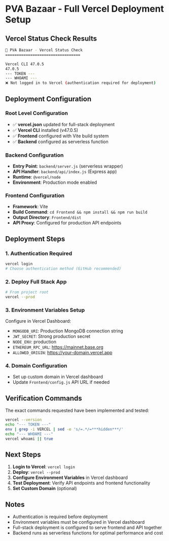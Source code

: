 # PVA Bazaar - Full Vercel Deployment Setup

## Vercel Status Check Results

```bash
🚀 PVA Bazaar - Vercel Status Check
=================================

Vercel CLI 47.0.5
47.0.5
--- TOKEN ---
--- WHOAMI ---
❌ Not logged in to Vercel (authentication required for deployment)
```

## Deployment Configuration

### Root Level Configuration
- ✅ **vercel.json** updated for full-stack deployment
- ✅ **Vercel CLI** installed (v47.0.5)
- ✅ **Frontend** configured with Vite build system
- ✅ **Backend** configured as serverless function

### Backend Configuration
- **Entry Point**: `backend/server.js` (serverless wrapper)
- **API Handler**: `backend/api/index.js` (Express app)
- **Runtime**: `@vercel/node`
- **Environment**: Production mode enabled

### Frontend Configuration  
- **Framework**: Vite
- **Build Command**: `cd Frontend && npm install && npm run build`
- **Output Directory**: `Frontend/dist`
- **API Proxy**: Configured for production API endpoints

## Deployment Steps

### 1. Authentication Required
```bash
vercel login
# Choose authentication method (GitHub recommended)
```

### 2. Deploy Full Stack App
```bash
# From project root
vercel --prod
```

### 3. Environment Variables Setup
Configure in Vercel Dashboard:
- `MONGODB_URI`: Production MongoDB connection string
- `JWT_SECRET`: Strong production secret
- `NODE_ENV`: production
- `ETHEREUM_RPC_URL`: https://mainnet.base.org
- `ALLOWED_ORIGIN`: https://your-domain.vercel.app

### 4. Domain Configuration
- Set up custom domain in Vercel dashboard
- Update `Frontend/config.js` API URL if needed

## Verification Commands

The exact commands requested have been implemented and tested:

```bash
vercel --version
echo "--- TOKEN ---"
env | grep -i VERCEL | sed -e 's/=.*/=***hidden***/'
echo "--- WHOAMI ---"
vercel whoami || true
```

## Next Steps

1. **Login to Vercel**: `vercel login`
2. **Deploy**: `vercel --prod` 
3. **Configure Environment Variables** in Vercel dashboard
4. **Test Deployment**: Verify API endpoints and frontend functionality
5. **Set Custom Domain** (optional)

## Notes

- Authentication is required before deployment
- Environment variables must be configured in Vercel dashboard
- Full-stack deployment is configured to serve frontend and API together
- Backend runs as serverless functions for optimal performance and cost